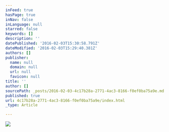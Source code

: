 ```yaml
---
inFeed: true
hasPage: true
inNav: false
inLanguage: null
starred: false
keywords: []
description: ''
datePublished: '2016-02-03T15:30:58.791Z'
dateModified: '2016-02-03T15:29:40.381Z'
authors: []
publisher:
  name: null
  domain: null
  url: null
  favicon: null
title: ''
author: []
sourcePath: _posts/2016-02-03-4c17b28a-2771-4ac3-8166-f0ef0ba75a9e.md
published: true
url: 4c17b28a-2771-4ac3-8166-f0ef0ba75a9e/index.html
_type: Article

---
```

![](https://the-grid-user-content.s3-us-west-2.amazonaws.com/d6a0a017-f829-4108-a82e-183ca0d9157f.png)